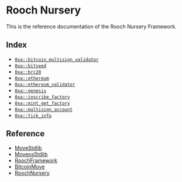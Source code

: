 
<a name="@Rooch_Nursery_0"></a>

# Rooch Nursery


This is the reference documentation of the Rooch Nursery Framework.


<a name="@Index_1"></a>

## Index


-  [`0xa::bitcoin_multisign_validator`](bitcoin_multisign_validator.md#0xa_bitcoin_multisign_validator)
-  [`0xa::bitseed`](bitseed.md#0xa_bitseed)
-  [`0xa::brc20`](brc20.md#0xa_brc20)
-  [`0xa::ethereum`](ethereum.md#0xa_ethereum)
-  [`0xa::ethereum_validator`](ethereum_validator.md#0xa_ethereum_validator)
-  [`0xa::genesis`](genesis.md#0xa_genesis)
-  [`0xa::inscribe_factory`](inscribe_factory.md#0xa_inscribe_factory)
-  [`0xa::mint_get_factory`](mint_get_factory.md#0xa_mint_get_factory)
-  [`0xa::multisign_account`](multisign_account.md#0xa_multisign_account)
-  [`0xa::tick_info`](tick_info.md#0xa_tick_info)



<a name="@Reference_2"></a>

## Reference


* [MoveStdlib](https://github.com/rooch-network/rooch/tree/main/frameworks/move-stdlib/doc)
* [MoveosStdlib](https://github.com/rooch-network/rooch/tree/main/frameworks/moveos-stdlib/doc)
* [RoochFramework](https://github.com/rooch-network/rooch/tree/main/frameworks/rooch-framework/doc)
* [BitcoinMove](https://github.com/rooch-network/rooch/tree/main/frameworks/bitcoin-move/doc)
* [RoochNursery](https://github.com/rooch-network/rooch/tree/main/frameworks/rooch-nursery/doc)
